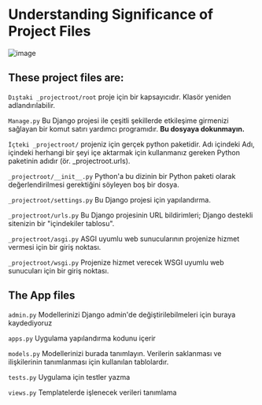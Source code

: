 # Understanding Significance of Project Files
![image](https://github.com/fuatsezer/Django/assets/63423939/c3c9123f-e096-4dba-8cb6-18b03fa132f3)
## These project files are:
`Dıştaki _projectroot/root` proje için bir kapsayıcıdır. Klasör yeniden adlandırılabilir.

`Manage.py` Bu Django projesi ile çeşitli şekillerde etkileşime girmenizi sağlayan bir komut satırı yardımcı programıdır. **Bu dosyaya dokunmayın.**

`İçteki _projectroot/` projeniz için gerçek python paketidir. Adı içindeki Adı, içindeki herhangi bir şeyi içe aktarmak için kullanmanız gereken Python paketinin adıdır (ör. _projectroot.urls).

`_projectroot/__init__.py` Python'a bu dizinin bir Python paketi olarak değerlendirilmesi gerektiğini söyleyen boş bir dosya.

`_projectroot/settings.py` Bu Django projesi için yapılandırma.

`_projectroot/urls.py` Bu Django projesinin URL bildirimleri; Django destekli sitenizin bir "içindekiler tablosu".

`_projectroot/asgi.py` ASGI uyumlu web sunucularının projenize hizmet vermesi için bir giriş noktası.

`_projectroot/wsgi.py` Projenize hizmet verecek WSGI uyumlu web sunucuları için bir giriş noktası.

## The App files

`admin.py` Modellerinizi Django admin'de değiştirilebilmeleri için buraya kaydediyoruz

`apps.py` Uygulama yapılandırma kodunu içerir

`models.py` Modellerinizi burada tanımlayın. Verilerin saklanması ve ilişkilerinin tanımlanması için kullanılan tablolardır.

`tests.py` Uygulama için testler yazma

`views.py` Templatelerde işlenecek verileri tanımlama
